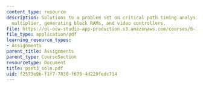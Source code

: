 ```yaml
---
content_type: resource
description: Solutions to a problem set on critical path timing analysis, two?s complement
  multiplier, generating block RAMs, and video controllers.
file: https://ol-ocw-studio-app-production.s3.amazonaws.com/courses/6-111-introductory-digital-systems-laboratory-spring-2006/f2573e9bf1f77830f6764d229fedc714_pset3_soln.pdf
file_type: application/pdf
learning_resource_types:
- Assignments
parent_title: Assignments
parent_type: CourseSection
resourcetype: Document
title: pset3_soln.pdf
uid: f2573e9b-f1f7-7830-f676-4d229fedc714
---
```

